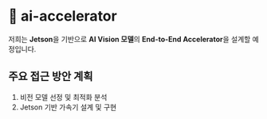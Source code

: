 # 🤖 ai-accelerator

저희는 **Jetson**을 기반으로 **AI Vision 모델**의 **End-to-End Accelerator**을 설계할 예정입니다.

## 주요 접근 방안 계획
 1. 비전 모델 선정 및 최적화 분석
 2. Jetson 기반 가속기 설계 및 구현
